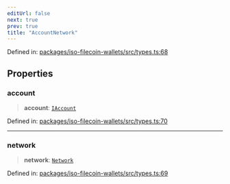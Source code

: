 ```yaml
---
editUrl: false
next: true
prev: true
title: "AccountNetwork"
---
```


Defined in: [packages/iso-filecoin-wallets/src/types.ts:68](https://github.com/hugomrdias/filecoin/blob/main/packages/iso-filecoin-wallets/src/types.ts#L68)

## Properties

### account

> **account**: [`IAccount`](/api/iso-filecoin-wallets/ledger/interfaces/iaccount/)

Defined in: [packages/iso-filecoin-wallets/src/types.ts:70](https://github.com/hugomrdias/filecoin/blob/main/packages/iso-filecoin-wallets/src/types.ts#L70)

***

### network

> **network**: [`Network`](/api/iso-filecoin-wallets/filsnap/type-aliases/network/)

Defined in: [packages/iso-filecoin-wallets/src/types.ts:69](https://github.com/hugomrdias/filecoin/blob/main/packages/iso-filecoin-wallets/src/types.ts#L69)
